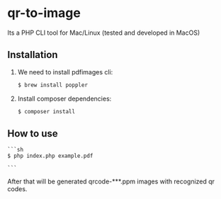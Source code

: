 # qr-to-image
Its a PHP CLI  tool for Mac/Linux (tested and developed in MacOS)

## Installation

1. We need to install pdfimages cli:

	```sh
	$ brew install poppler

	```

2. Install composer dependencies:

	```sh
	$ composer install 

	```

## How to use 

	```sh
	$ php index.php example.pdf

	```

After that will be generated qrcode-***.ppm images with recognized qr codes.
